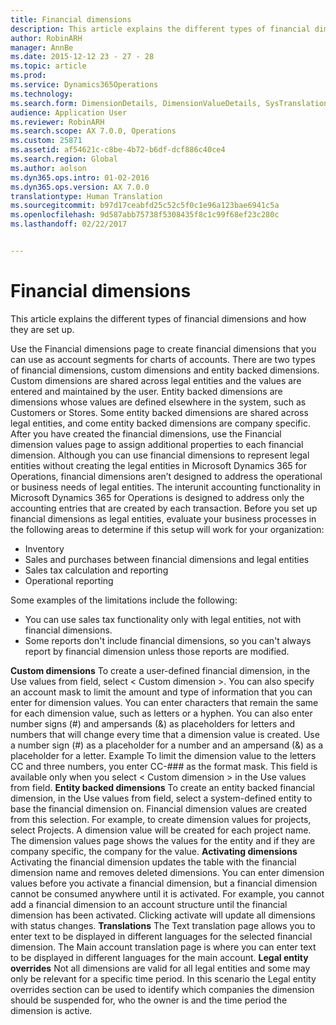 ```yaml
---
title: Financial dimensions
description: This article explains the different types of financial dimensions and how they are set up.
author: RobinARH
manager: AnnBe
ms.date: 2015-12-12 23 - 27 - 28
ms.topic: article
ms.prod: 
ms.service: Dynamics365Operations
ms.technology: 
ms.search.form: DimensionDetails, DimensionValueDetails, SysTranslationDetail
audience: Application User
ms.reviewer: RobinARH
ms.search.scope: AX 7.0.0, Operations
ms.custom: 25871
ms.assetid: af54621c-c8be-4b72-b6df-dcf886c40ce4
ms.search.region: Global
ms.author: aolson
ms.dyn365.ops.intro: 01-02-2016
ms.dyn365.ops.version: AX 7.0.0
translationtype: Human Translation
ms.sourcegitcommit: b97d17ceabfd25c52c5f0c1e96a123bae6941c5a
ms.openlocfilehash: 9d587abb75738f5308435f8c1c99f68ef23c280c
ms.lasthandoff: 02/22/2017


---
```


# <a name="financial-dimensions"></a>Financial dimensions

This article explains the different types of financial dimensions and how they are set up.

Use the Financial dimensions page to create financial dimensions that you can use as account segments for charts of accounts. There are two types of financial dimensions, custom dimensions and entity backed dimensions. Custom dimensions are shared across legal entities and the values are entered and maintained by the user. Entity backed dimensions are dimensions whose values are defined elsewhere in the system, such as Customers or Stores. Some entity backed dimensions are shared across legal entities, and come entity backed dimensions are company specific. After you have created the financial dimensions, use the Financial dimension values page to assign additional properties to each financial dimension. Although you can use financial dimensions to represent legal entities without creating the legal entities in Microsoft Dynamics 365 for Operations, financial dimensions aren’t designed to address the operational or business needs of legal entities. The interunit accounting functionality in Microsoft Dynamics 365 for Operations is designed to address only the accounting entries that are created by each transaction. Before you set up financial dimensions as legal entities, evaluate your business processes in the following areas to determine if this setup will work for your organization:
-   Inventory
-   Sales and purchases between financial dimensions and legal entities
-   Sales tax calculation and reporting
-   Operational reporting

Some examples of the limitations include the following:
-   You can use sales tax functionality only with legal entities, not with financial dimensions.
-   Some reports don't include financial dimensions, so you can't always report by financial dimension unless those reports are modified.

**Custom dimensions** To create a user-defined financial dimension, in the Use values from field, select &lt; Custom dimension &gt;. You can also specify an account mask to limit the amount and type of information that you can enter for dimension values. You can enter characters that remain the same for each dimension value, such as letters or a hyphen. You can also enter number signs (\#) and ampersands (&) as placeholders for letters and numbers that will change every time that a dimension value is created. Use a number sign (\#) as a placeholder for a number and an ampersand (&) as a placeholder for a letter. Example To limit the dimension value to the letters CC and three numbers, you enter CC-\#\#\# as the format mask. This field is available only when you select &lt; Custom dimension &gt; in the Use values from field. **Entity backed dimensions** To create an entity backed financial dimension, in the Use values from field, select a system-defined entity to base the financial dimension on. Financial dimension values are created from this selection. For example, to create dimension values for projects, select Projects. A dimension value will be created for each project name. The dimension values page shows the values for the entity and if they are company specific, the company for the value. **Activating dimensions** Activating the financial dimension updates the table with the financial dimension name and removes deleted dimensions. You can enter dimension values before you activate a financial dimension, but a financial dimension cannot be consumed anywhere until it is activated. For example, you cannot add a financial dimension to an account structure until the financial dimension has been activated. Clicking activate will update all dimensions with status changes. **Translations** The Text translation page allows you to enter text to be displayed in different languages for the selected financial dimension. The Main account translation page is where you can enter text to be displayed in different languages for the main account. **Legal entity overrides** Not all dimensions are valid for all legal entities and some may only be relevant for a specific time period. In this scenario the Legal entity overrides section can be used to identify which companies the dimension should be suspended for, who the owner is and the time period the dimension is active.




